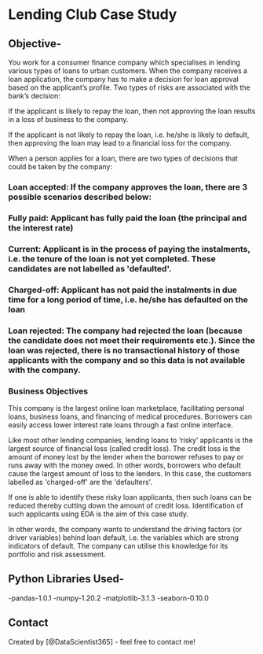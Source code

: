 # Lending Club Case Study
## Objective-
You work for a consumer finance company which specialises in lending various types of loans to urban customers. When the company receives a loan application, the company has to make a decision for loan approval based on the applicant’s profile. Two types of risks are associated with the bank’s decision:

If the applicant is likely to repay the loan, then not approving the loan results in a loss of business to the company.

If the applicant is not likely to repay the loan, i.e. he/she is likely to default, then approving the loan may lead to a financial loss for the company.

When a person applies for a loan, there are two types of decisions that could be taken by the company:

### Loan accepted: If the company approves the loan, there are 3 possible scenarios described below:

### Fully paid: Applicant has fully paid the loan (the principal and the interest rate)

### Current: Applicant is in the process of paying the instalments, i.e. the tenure of the loan is not yet completed. These candidates are not labelled as 'defaulted'.

### Charged-off: Applicant has not paid the instalments in due time for a long period of time, i.e. he/she has defaulted on the loan 

### Loan rejected: The company had rejected the loan (because the candidate does not meet their requirements etc.). Since the loan was rejected, there is no transactional history of those applicants with the company and so this data is not available with the company.

### Business Objectives
This company is the largest online loan marketplace, facilitating personal loans, business loans, and financing of medical procedures. Borrowers can easily access lower interest rate loans through a fast online interface. 

Like most other lending companies, lending loans to ‘risky’ applicants is the largest source of financial loss (called credit loss). The credit loss is the amount of money lost by the lender when the borrower refuses to pay or runs away with the money owed. In other words, borrowers who default cause the largest amount of loss to the lenders. In this case, the customers labelled as 'charged-off' are the 'defaulters'. 

If one is able to identify these risky loan applicants, then such loans can be reduced thereby cutting down the amount of credit loss. Identification of such applicants using EDA is the aim of this case study.

In other words, the company wants to understand the driving factors (or driver variables) behind loan default, i.e. the variables which are strong indicators of default.  The company can utilise this knowledge for its portfolio and risk assessment. 


## Python Libraries Used-
-pandas-1.0.1
-numpy-1.20.2
-matplotlib-3.1.3
-seaborn-0.10.0


## Contact
Created by [@DataScientist365] - feel free to contact me!
